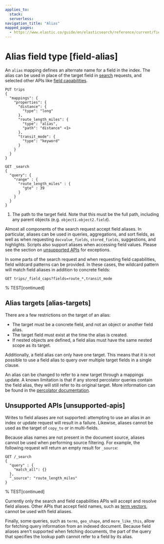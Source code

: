 ```yaml
---
applies_to:
  stack:
  serverless:
navigation_title: "Alias"
mapped_pages:
  - https://www.elastic.co/guide/en/elasticsearch/reference/current/field-alias.html
---
```


# Alias field type [field-alias]


An `alias` mapping defines an alternate name for a field in the index. The alias can be used in place of the target field in [search](https://www.elastic.co/docs/api/doc/elasticsearch/group/endpoint-search) requests, and selected other APIs like [field capabilities](https://www.elastic.co/docs/api/doc/elasticsearch/operation/operation-field-caps).

```console
PUT trips
{
  "mappings": {
    "properties": {
      "distance": {
        "type": "long"
      },
      "route_length_miles": {
        "type": "alias",
        "path": "distance" <1>
      },
      "transit_mode": {
        "type": "keyword"
      }
    }
  }
}

GET _search
{
  "query": {
    "range" : {
      "route_length_miles" : {
        "gte" : 39
      }
    }
  }
}
```

1. The path to the target field. Note that this must be the full path, including any parent objects (e.g. `object1.object2.field`).


Almost all components of the search request accept field aliases. In particular, aliases can be used in queries, aggregations, and sort fields, as well as when requesting `docvalue_fields`, `stored_fields`, suggestions, and highlights. Scripts also support aliases when accessing field values. Please see the section on [unsupported APIs](#unsupported-apis) for exceptions.

In some parts of the search request and when requesting field capabilities, field wildcard patterns can be provided. In these cases, the wildcard pattern will match field aliases in addition to concrete fields:

```console
GET trips/_field_caps?fields=route_*,transit_mode
```
% TEST[continued]

## Alias targets [alias-targets]

There are a few restrictions on the target of an alias:

* The target must be a concrete field, and not an object or another field alias.
* The target field must exist at the time the alias is created.
* If nested objects are defined, a field alias must have the same nested scope as its target.

Additionally, a field alias can only have one target. This means that it is not possible to use a field alias to query over multiple target fields in a single clause.

An alias can be changed to refer to a new target through a mappings update. A known limitation is that if any stored percolator queries contain the field alias, they will still refer to its original target. More information can be found in the [percolator documentation](/reference/elasticsearch/mapping-reference/percolator.md).


## Unsupported APIs [unsupported-apis]

Writes to field aliases are not supported: attempting to use an alias in an index or update request will result in a failure. Likewise, aliases cannot be used as the target of `copy_to` or in multi-fields.

Because alias names are not present in the document source, aliases cannot be used when performing source filtering. For example, the following request will return an empty result for `_source`:

```console
GET /_search
{
  "query" : {
    "match_all": {}
  },
  "_source": "route_length_miles"
}
```
% TEST[continued]

Currently only the search and field capabilities APIs will accept and resolve field aliases. Other APIs that accept field names, such as [term vectors](https://www.elastic.co/docs/api/doc/elasticsearch/operation/operation-termvectors), cannot be used with field aliases.

Finally, some queries, such as `terms`, `geo_shape`, and `more_like_this`, allow for fetching query information from an indexed document. Because field aliases aren’t supported when fetching documents, the part of the query that specifies the lookup path cannot refer to a field by its alias.


